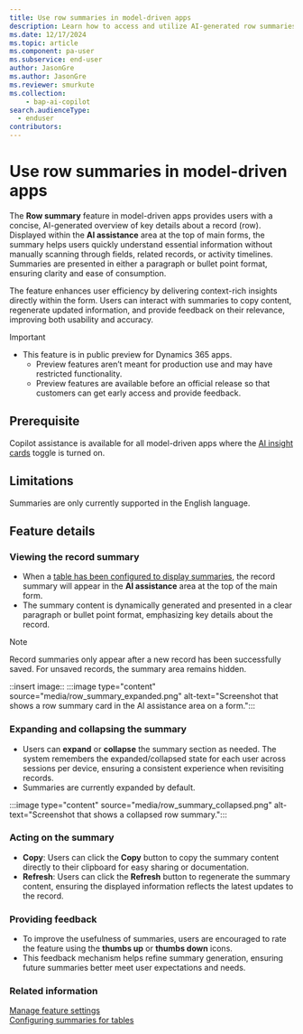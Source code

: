 ```yaml
---
title: Use row summaries in model-driven apps 
description: Learn how to access and utilize AI-generated row summaries in main forms.
ms.date: 12/17/2024
ms.topic: article
ms.component: pa-user
ms.subservice: end-user
author: JasonGre
ms.author: JasonGre
ms.reviewer: smurkute
ms.collection: 
    - bap-ai-copilot 
search.audienceType: 
  - enduser
contributors:
---
```


# Use row summaries in model-driven apps
The **Row summary** feature in model-driven apps provides users with a concise, AI-generated overview of key details about a record (row). Displayed within the **AI assistance** area at the top of main forms, the summary helps users quickly understand essential information without manually scanning through fields, related records, or activity timelines. Summaries are presented in either a paragraph or bullet point format, ensuring clarity and ease of consumption.

The feature enhances user efficiency by delivering context-rich insights directly within the form. Users can interact with summaries to copy content, regenerate updated information, and provide feedback on their relevance, improving both usability and accuracy.

> [!IMPORTANT]
> - This feature is in public preview for Dynamics 365 apps.
>   - Preview features aren’t meant for production use and may have restricted functionality.
>   - Preview features are available before an official release so that customers can get early access and provide feedback.

## Prerequisite
Copilot assistance is available for all model-driven apps where the [AI insight cards](/power-platform/admin/settings-features#ai-insight-cards-preview) toggle is turned on. 

## Limitations
Summaries are only currently supported in the English language.

## Feature details

### Viewing the record summary
- When a [table has been configured to display summaries](../../maker/data-platform/configure-form-row-summary.md#create-a-row-summary), the record summary will appear in the **AI assistance** area at the top of the main form.
- The summary content is dynamically generated and presented in a clear paragraph or bullet point format, emphasizing key details about the record.

> [!NOTE]
> Record summaries only appear after a new record has been successfully saved. For unsaved records, the summary area remains hidden.

::insert image::
:::image type="content" source="media/row_summary_expanded.png" alt-text="Screenshot that shows a row summary card in the AI assistance area on a form.":::

### Expanding and collapsing the summary
- Users can **expand** or **collapse** the summary section as needed. The system remembers the expanded/collapsed state for each user across sessions per device, ensuring a consistent experience when revisiting records.
- Summaries are currently expanded by default. 

:::image type="content" source="media/row_summary_collapsed.png" alt-text="Screenshot that shows a collapsed row summary.":::

### Acting on the summary
- **Copy**: Users can click the **Copy** button to copy the summary content directly to their clipboard for easy sharing or documentation.
- **Refresh**: Users can click the **Refresh** button to regenerate the summary content, ensuring the displayed information reflects the latest updates to the record.

### Providing feedback
- To improve the usefulness of summaries, users are encouraged to rate the feature using the **thumbs up** or **thumbs down** icons.
- This feedback mechanism helps refine summary generation, ensuring future summaries better meet user expectations and needs.

### Related information

[Manage feature settings](/power-platform/admin/settings-features)  
[Configuring summaries for tables](/power-apps/maker/common/faq-from-filling-assistance)  
